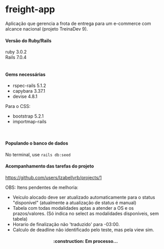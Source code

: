 # freight-app

Aplicação que gerencia a frota de entrega para um e-commerce com alcance nacional (projeto TreinaDev 9).

#### Versão do Ruby/Rails
ruby 3.0.2 <br>
Rails 7.0.4<br>
<br>

#### Gems necessárias
- rspec-rails 5.1.2
- capybara 3.37.1
- devise 4.8.1

Para o CSS: <br>
- bootstrap 5.2.1
- importmap-rails
<br>

#### Populando o banco de dados
No terminal, use `rails db:seed`
<br>

#### Acompanhamento das tarefas do projeto
https://github.com/users/Izabellyrb/projects/1

OBS: Itens pendentes de melhoria:
-  Veículo alocado deve ser atualizado automaticamente para o status "disponível" (atualmente a atualização de status é manual)
-  Tabela com todas modalidades aptas a atender a OS e os prazos/valores. (Só indica no select as modalidades disponíveis, sem tabela)
-  Horario de finalização não 'traduzido' para -03:00.
-  Calculo de deadline não identificado pelo teste, mas pela view sim.


<h4 align="center">
:construction: Em processo...
</h4>